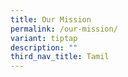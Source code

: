 ```yaml
---
title: Our Mission
permalink: /our-mission/
variant: tiptap
description: ""
third_nav_title: Tamil
---
```


